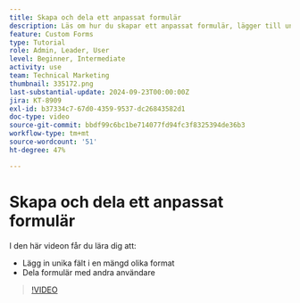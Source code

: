 ```yaml
---
title: Skapa och dela ett anpassat formulär
description: Läs om hur du skapar ett anpassat formulär, lägger till unika fält i formuläret och delar formulär med användare.
feature: Custom Forms
type: Tutorial
role: Admin, Leader, User
level: Beginner, Intermediate
activity: use
team: Technical Marketing
thumbnail: 335172.png
last-substantial-update: 2024-09-23T00:00:00Z
jira: KT-8909
exl-id: b37334c7-67d0-4359-9537-dc26843582d1
doc-type: video
source-git-commit: bbdf99c6bc1be714077fd94fc3f8325394de36b3
workflow-type: tm+mt
source-wordcount: '51'
ht-degree: 47%

---
```


# Skapa och dela ett anpassat formulär

I den här videon får du lära dig att:

* Lägg in unika fält i en mängd olika format
* Dela formulär med andra användare

>[!VIDEO](https://video.tv.adobe.com/v/335172/?quality=12&learn=on&enablevpops=1)

